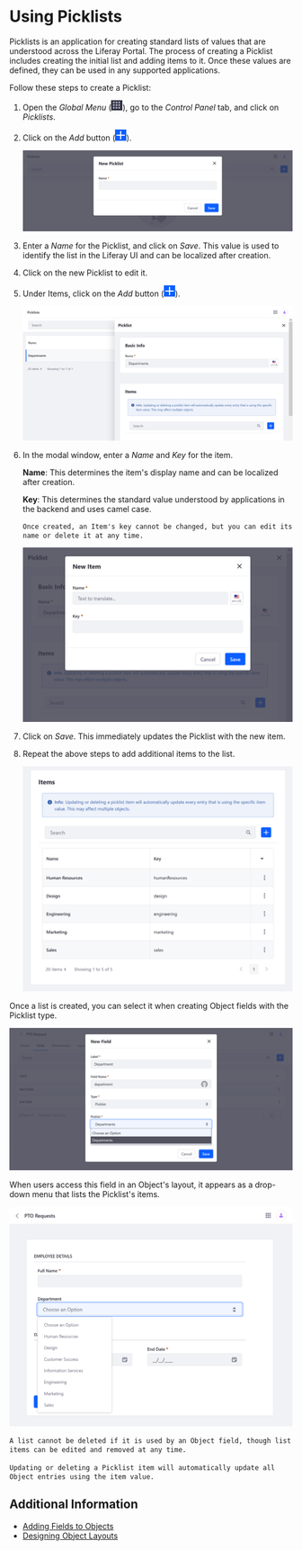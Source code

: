 # Using Picklists

Picklists is an application for creating standard lists of values that are understood across the Liferay Portal. The process of creating a Picklist includes creating the initial list and adding items to it. Once these values are defined, they can be used in any supported applications.

Follow these steps to create a Picklist:

1. Open the *Global Menu* (![Global Menu](../../../images/icon-applications-menu.png)), go to the *Control Panel* tab, and click on *Picklists*.

1. Click on the *Add* button (![Add Button](../../../images/icon-add.png)).

   ![Click the Add button to create a new Picklist.](./using-picklists/images/01.png)

1. Enter a *Name* for the Picklist, and click on *Save*. This value is used to identify the list in the Liferay UI and can be localized after creation.

1. Click on the new Picklist to edit it.

1. Under Items, click on the *Add* button (![Add Button](../../../images/icon-add.png)).

   ![Click on the Add button to add a new item to the Picklist.](./using-picklists/images/02.png)

1. In the modal window, enter a *Name* and *Key* for the item.

   **Name**: This determines the item's display name and can be localized after creation.

   **Key**: This determines the standard value understood by applications in the backend and uses camel case.

   ```{note}
   Once created, an Item's key cannot be changed, but you can edit its name or delete it at any time.
   ```

   ![Enter a name and key, and then click on Save.](./using-picklists/images/03.png)

1. Click on *Save*. This immediately updates the Picklist with the new item.

1. Repeat the above steps to add additional items to the list.

   ![Add multiple items to a Picklist.](./using-picklists/images/04.png)

Once a list is created, you can select it when creating Object fields with the Picklist type.

![Users can select the Picklist when creating new Object fields.](./using-picklists/images/05.png)

When users access this field in an Object's layout, it appears as a drop-down menu that lists the Picklist's items.

![Picklists are displayed as drop-down menus in an Object's layout.](./using-picklists/images/06.png)

```{important}
A list cannot be deleted if it is used by an Object field, though list items can be edited and removed at any time.

Updating or deleting a Picklist item will automatically update all Object entries using the item value.
```

## Additional Information

* [Adding Fields to Objects](./creating-and-managing-objects/adding-fields-to-objects.md)
* [Designing Object Layouts](./creating-and-managing-objects/designing-object-layouts.md)
